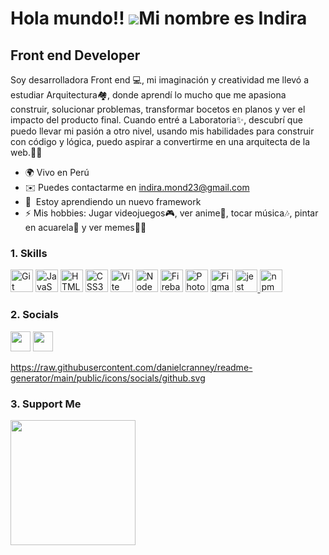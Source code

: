 Hola mundo!! ![](https://user-images.githubusercontent.com/18350557/176309783-0785949b-9127-417c-8b55-ab5a4333674e.gif)Mi nombre es Indira
==============================================================================================================================

Front end Developer
-------------------

Soy desarrolladora Front end 💻, mi imaginación y creatividad me llevó a estudiar Arquitectura🏘, donde aprendí lo mucho que me apasiona construir, solucionar problemas, transformar bocetos en planos y ver el impacto del producto final. Cuando entré a Laboratoria✨, descubrí que puedo llevar mi pasión a otro nivel, usando mis habilidades para construir con código y lógica, puedo aspirar a convertirme en una arquitecta de la web.🚀🎇

* 🌍  Vivo en Perú 
* ✉️  Puedes contactarme en [indira.mond23@gmail.com](mailto:indira.mond23@gmail.com)
* 🧠  Estoy aprendiendo un nuevo framework
* ⚡  Mis hobbies: Jugar videojuegos🎮, ver anime🎌, tocar música🎶, pintar en acuarela🎨 y ver memes🐱‍👤

### 1. Skills

<p align="left">
<a href="https://git-scm.com/" target="_blank" rel="noreferrer"><img src="https://raw.githubusercontent.com/danielcranney/readme-generator/main/public/icons/skills/git-colored.svg" width="36" height="36" alt="Git" /></a>
<a href="https://developer.mozilla.org/en-US/docs/Web/JavaScript" target="_blank" rel="noreferrer"><img src="https://raw.githubusercontent.com/danielcranney/readme-generator/main/public/icons/skills/javascript-colored.svg" width="36" height="36" alt="JavaScript" /></a>
<a href="https://developer.mozilla.org/en-US/docs/Glossary/HTML5" target="_blank" rel="noreferrer"><img src="https://raw.githubusercontent.com/danielcranney/readme-generator/main/public/icons/skills/html5-colored.svg" width="36" height="36" alt="HTML5" /></a>
<a href="https://www.w3.org/TR/CSS/#css" target="_blank" rel="noreferrer"><img src="https://raw.githubusercontent.com/danielcranney/readme-generator/main/public/icons/skills/css3-colored.svg" width="36" height="36" alt="CSS3" /></a>
<a href="https://vitejs.dev/" target="_blank" rel="noreferrer"><img src="https://raw.githubusercontent.com/danielcranney/readme-generator/main/public/icons/skills/vite-colored.svg" width="36" height="36" alt="Vite" /></a>
<a href="https://nodejs.org/en/" target="_blank" rel="noreferrer"><img src="https://raw.githubusercontent.com/danielcranney/readme-generator/main/public/icons/skills/nodejs-colored.svg" width="36" height="36" alt="NodeJS" /></a>
<a href="https://firebase.google.com/" target="_blank" rel="noreferrer"><img src="https://raw.githubusercontent.com/danielcranney/readme-generator/main/public/icons/skills/firebase-colored.svg" width="36" height="36" alt="Firebase" /></a>
<a href="https://www.adobe.com/uk/products/photoshop.html" target="_blank" rel="noreferrer"><img src="https://raw.githubusercontent.com/danielcranney/readme-generator/main/public/icons/skills/photoshop-colored.svg" width="36" height="36" alt="Photoshop" /></a>
<a href="https://www.figma.com/" target="_blank" rel="noreferrer"><img src="https://raw.githubusercontent.com/danielcranney/readme-generator/main/public/icons/skills/figma-colored.svg" width="36" height="36" alt="Figma" /></a>
<a href="https://jestjs.io" target="_blank" rel="noreferrer"> <img src="https://www.vectorlogo.zone/logos/jestjsio/jestjsio-icon.svg" alt="jest" width="36" height="36"/> </a> 
<a href="https://www.npmjs.com/" target="_blank" rel="noreferrer"><img src="https://www.svgviewer.dev/static-svgs/34587/npm.svg" width="36" height="36" alt="npm" /></a>
</p>

### 2. Socials

<p align="left"> <a href="https://www.github.com/IndiraPe" target="_blank" rel="noreferrer"><img background-color="white" src="https://cdn4.iconfinder.com/data/icons/social-media-logos-6/512/71-github-512.png" width="32" height="32" /></a> <a href="https://www.linkedin.com/in/indira-pp-mond/" target="_blank" rel="noreferrer"><img src="https://raw.githubusercontent.com/danielcranney/readme-generator/main/public/icons/socials/linkedin.svg" width="32" height="32" /></a></p>

https://raw.githubusercontent.com/danielcranney/readme-generator/main/public/icons/socials/github.svg
### 3. Support Me

<a href="https://www.buymeacoffee.com/indiramondf"><img src="https://cdn.buymeacoffee.com/buttons/v2/default-yellow.png" width="200" /></a>


